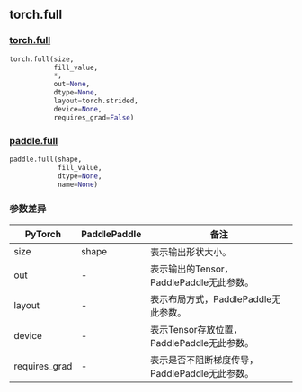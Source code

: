 ## torch.full

### [torch.full](https://pytorch.org/docs/stable/generated/torch.full.html?highlight=full#torch.full)
```python
torch.full(size,
           fill_value,
           *,
           out=None,
           dtype=None,
           layout=torch.strided,
           device=None,
           requires_grad=False)
```

### [paddle.full](https://www.paddlepaddle.org.cn/documentation/docs/zh/api/paddle/full_cn.html#full)
```python
paddle.full(shape,
            fill_value,
            dtype=None,
            name=None)
```


### 参数差异
| PyTorch       | PaddlePaddle | 备注                                                   |
| ------------- | ------------ | ------------------------------------------------------ |
| size          | shape        | 表示输出形状大小。                                     |
| out           | -            | 表示输出的Tensor，PaddlePaddle无此参数。               |
| layout        | -            | 表示布局方式，PaddlePaddle无此参数。                   |
| device        | -            | 表示Tensor存放位置，PaddlePaddle无此参数。                   |
| requires_grad | -            | 表示是否不阻断梯度传导，PaddlePaddle无此参数。 |
